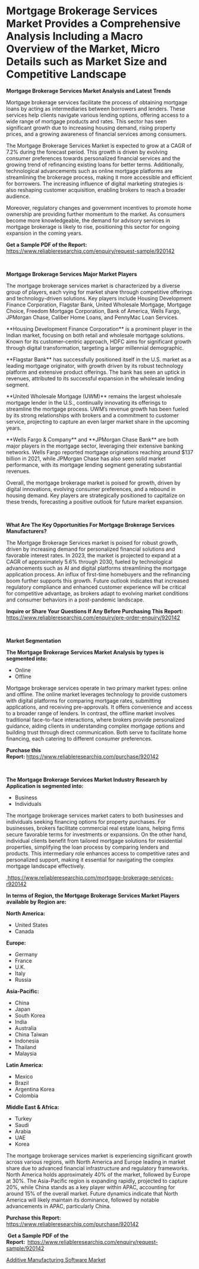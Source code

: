 <p><h1>Mortgage Brokerage Services Market Provides a Comprehensive Analysis Including a Macro Overview of the Market, Micro Details such as Market Size and Competitive Landscape</h1></p><p><strong>Mortgage Brokerage Services Market Analysis and Latest Trends</strong></p>
<p><p>Mortgage brokerage services facilitate the process of obtaining mortgage loans by acting as intermediaries between borrowers and lenders. These services help clients navigate various lending options, offering access to a wide range of mortgage products and rates. This sector has seen significant growth due to increasing housing demand, rising property prices, and a growing awareness of financial services among consumers.</p><p>The Mortgage Brokerage Services Market is expected to grow at a CAGR of 7.2% during the forecast period. This growth is driven by evolving consumer preferences towards personalized financial services and the growing trend of refinancing existing loans for better terms. Additionally, technological advancements such as online mortgage platforms are streamlining the brokerage process, making it more accessible and efficient for borrowers. The increasing influence of digital marketing strategies is also reshaping customer acquisition, enabling brokers to reach a broader audience.</p><p>Moreover, regulatory changes and government incentives to promote home ownership are providing further momentum to the market. As consumers become more knowledgeable, the demand for advisory services in mortgage brokerage is likely to rise, positioning this sector for ongoing expansion in the coming years.</p></p>
<p><strong>Get a Sample PDF of the Report:&nbsp;</strong> <a href="https://www.reliableresearchiq.com/enquiry/request-sample/920142?utm_campaign=2456&utm_medium=2&utm_source=Github&utm_content=ia&utm_term=06032025&utm_id=mortgage-brokerage-services">https://www.reliableresearchiq.com/enquiry/request-sample/920142</a></p>
<p>&nbsp;</p>
<p><strong>Mortgage Brokerage Services Major Market Players</strong></p>
<p><p>The mortgage brokerage services market is characterized by a diverse group of players, each vying for market share through competitive offerings and technology-driven solutions. Key players include Housing Development Finance Corporation, Flagstar Bank, United Wholesale Mortgage, Mortgage Choice, Freedom Mortgage Corporation, Bank of America, Wells Fargo, JPMorgan Chase, Caliber Home Loans, and PennyMac Loan Services.</p><p>**Housing Development Finance Corporation** is a prominent player in the Indian market, focusing on both retail and wholesale mortgage solutions. Known for its customer-centric approach, HDFC aims for significant growth through digital transformation, targeting a larger millennial demographic.</p><p>**Flagstar Bank** has successfully positioned itself in the U.S. market as a leading mortgage originator, with growth driven by its robust technology platform and extensive product offerings. The bank has seen an uptick in revenues, attributed to its successful expansion in the wholesale lending segment.</p><p>**United Wholesale Mortgage (UWM)** remains the largest wholesale mortgage lender in the U.S., continually innovating its offerings to streamline the mortgage process. UWM’s revenue growth has been fueled by its strong relationships with brokers and a commitment to customer service, projecting to capture an even larger market share in the upcoming years.</p><p>**Wells Fargo & Company** and **JPMorgan Chase Bank** are both major players in the mortgage sector, leveraging their extensive banking networks. Wells Fargo reported mortgage originations reaching around $137 billion in 2021, while JPMorgan Chase has also seen solid market performance, with its mortgage lending segment generating substantial revenues.</p><p>Overall, the mortgage brokerage market is poised for growth, driven by digital innovations, evolving consumer preferences, and a rebound in housing demand. Key players are strategically positioned to capitalize on these trends, forecasting a positive outlook for future market expansion.</p></p>
<p>&nbsp;</p>
<p><strong>What Are The Key Opportunities For Mortgage Brokerage Services Manufacturers?</strong></p>
<p><p>The Mortgage Brokerage Services market is poised for robust growth, driven by increasing demand for personalized financial solutions and favorable interest rates. In 2023, the market is projected to expand at a CAGR of approximately 5.6% through 2030, fueled by technological advancements such as AI and digital platforms streamlining the mortgage application process. An influx of first-time homebuyers and the refinancing boom further supports this growth. Future outlook indicates that increased regulatory compliance and enhanced customer experience will be critical for competitive advantage, as brokers adapt to evolving market conditions and consumer behaviors in a post-pandemic landscape.</p></p>
<p><strong>Inquire or Share Your Questions If Any Before Purchasing This Report:</strong> <a href="https://www.reliableresearchiq.com/enquiry/pre-order-enquiry/920142?utm_campaign=2456&utm_medium=2&utm_source=Github&utm_content=ia&utm_term=06032025&utm_id=mortgage-brokerage-services">https://www.reliableresearchiq.com/enquiry/pre-order-enquiry/920142</a></p>
<p>&nbsp;</p>
<p><strong>Market Segmentation</strong></p>
<p><strong>The Mortgage Brokerage Services Market Analysis by types is segmented into:</strong></p>
<p><ul><li>Online</li><li>Offline</li></ul></p>
<p><p>Mortgage brokerage services operate in two primary market types: online and offline. The online market leverages technology to provide customers with digital platforms for comparing mortgage rates, submitting applications, and receiving pre-approvals. It offers convenience and access to a broader range of lenders. In contrast, the offline market involves traditional face-to-face interactions, where brokers provide personalized guidance, aiding clients in understanding complex mortgage options and building trust through direct communication. Both serve to facilitate home financing, each catering to different consumer preferences.</p></p>
<p><strong>Purchase this Report:&nbsp;</strong><a href="https://www.reliableresearchiq.com/purchase/920142?utm_campaign=2456&utm_medium=2&utm_source=Github&utm_content=ia&utm_term=06032025&utm_id=mortgage-brokerage-services">https://www.reliableresearchiq.com/purchase/920142</a></p>
<p>&nbsp;</p>
<p><strong>The Mortgage Brokerage Services Market Industry Research by Application is segmented into:</strong></p>
<p><ul><li>Business</li><li>Individuals</li></ul></p>
<p><p>The mortgage brokerage services market caters to both businesses and individuals seeking financing options for property purchases. For businesses, brokers facilitate commercial real estate loans, helping firms secure favorable terms for investments or expansions. On the other hand, individual clients benefit from tailored mortgage solutions for residential properties, simplifying the loan process by comparing lenders and products. This intermediary role enhances access to competitive rates and personalized support, making it essential for navigating the complex mortgage landscape effectively.</p></p>
<p><a href="https://www.reliableresearchiq.com/mortgage-brokerage-services-r920142?utm_campaign=2456&utm_medium=2&utm_source=Github&utm_content=ia&utm_term=06032025&utm_id=mortgage-brokerage-services">&nbsp;https://www.reliableresearchiq.com/mortgage-brokerage-services-r920142</a></p>
<p><strong>In terms of Region, the Mortgage Brokerage Services Market Players available by Region are:</strong></p>
<p>
    <p> <strong> North America: </strong>
        <ul>
            <li>United States</li>
            <li>Canada</li>
        </ul>
        </p> 
    <p> <strong> Europe: </strong>
        <ul>
            <li>Germany</li>
            <li>France</li>
            <li>U.K.</li>
            <li>Italy</li>
            <li>Russia</li>
        </ul>
        </p> 
    <p> <strong> Asia-Pacific: </strong>
        <ul>
            <li>China</li>
            <li>Japan</li>
            <li>South Korea</li>
            <li>India</li>
            <li>Australia</li>
            <li>China Taiwan</li>
            <li>Indonesia</li>
            <li>Thailand</li>
            <li>Malaysia</li>
        </ul>
        </p> 
    <p> <strong> Latin America: </strong>
        <ul>
            <li>Mexico</li>
            <li>Brazil</li>
            <li>Argentina Korea</li>
            <li>Colombia</li>
        </ul>
        </p> 
    <p> <strong> Middle East & Africa: </strong>
        <ul>
            <li>Turkey</li>
            <li>Saudi</li>
            <li>Arabia</li>
            <li>UAE</li>
            <li>Korea</li>
        </ul>
    </p>
    </p>
<p><p>The mortgage brokerage services market is experiencing significant growth across various regions, with North America and Europe leading in market share due to advanced financial infrastructure and regulatory frameworks. North America holds approximately 40% of the market, followed by Europe at 30%. The Asia-Pacific region is expanding rapidly, projected to capture 20%, while China stands as a key player within APAC, accounting for around 15% of the overall market. Future dynamics indicate that North America will likely maintain its dominance, followed by notable advancements in APAC, particularly China.</p></p>
<p><strong>Purchase this Report: </strong><a href="https://www.reliableresearchiq.com/purchase/920142?utm_campaign=2456&utm_medium=2&utm_source=Github&utm_content=ia&utm_term=06032025&utm_id=mortgage-brokerage-services">https://www.reliableresearchiq.com/purchase/920142</a></p>
<p>&nbsp;<strong>Get a Sample PDF of the Report:&nbsp;&nbsp;</strong><a href="https://www.reliableresearchiq.com/enquiry/request-sample/920142?utm_campaign=2456&utm_medium=2&utm_source=Github&utm_content=ia&utm_term=06032025&utm_id=mortgage-brokerage-services">https://www.reliableresearchiq.com/enquiry/request-sample/920142</a></p>
<p><strong></strong></p>
<p><p><a href="https://github.com/oslieselotte2192/Market-Research-Report-List-1/blob/main/additive-manufacturing-software-market.md?utm_campaign=2456&utm_medium=2&utm_source=Github&utm_content=ia&utm_term=06032025&utm_id=mortgage-brokerage-services">Additive Manufacturing Software Market</a></p></p>